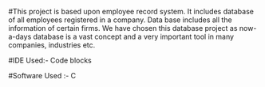 #This project is based upon employee record system. 
It includes database of all employees registered in a company. 
Data base includes all the information of certain firms. 
We have chosen this database project as now-a-days database is a vast concept and a very important tool in many companies, industries etc.

#IDE Used:- Code blocks

#Software Used :- C
